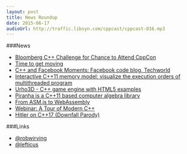 ```yaml
---
layout: post
title: News Roundup
date: 2015-06-17
audioUrl: http://traffic.libsyn.com/cppcast/cppcast-016.mp3
---
```


###News

 - [Bloomberg C++ Challenge for Chance to Attend CppCon](https://isocpp.org/blog/2015/06/bloomberg-cpp-challenge-for-chance-to-attend-cppcon)
 - [Time to get moving](http://bulldozer00.com/2015/06/15/time-to-get-moving/)
 - [C++ and Facebook Moments: Facebook code blog, Techworld](https://isocpp.org/blog/2015/06/cpp-and-facebook-moments-facebook-code-blog-techworld)
 - [Interactive C++11 memory model: visualize the execution orders of multithreaded program](http://www.reddit.com/r/cpp/comments/39u5hi/interactive_c11_memory_model_visualize_the/)
 - [Urho3D - C++ game engine with HTML5 examples](http://www.reddit.com/r/cpp/comments/39vxj9/urho3d_c_game_engine_with_html5_examples/)
 - [Piranha is a C++11 based computer algebra library](http://www.reddit.com/r/cpp/comments/39tmio/piranha_is_a_c11based_computer_algebra_library/)
 - [From ASM.js to WebAssembly](https://brendaneich.com/2015/06/from-asm-js-to-webassembly/)
 - [Webinar: A Tour of Modern C++](https://isocpp.org/blog/2015/06/webinar-a-tour-of-modern-cpp-thursday-july-2nd-2015)
 - [Hitler on C++17 (Downfall Parody)](http://www.reddit.com/r/cpp/comments/398x7w/hitler_on_c17/)
 
###Links

 - [@robwirving](https://twitter.com/robwirving)
 - [@lefticus](https://twitter.com/lefticus)